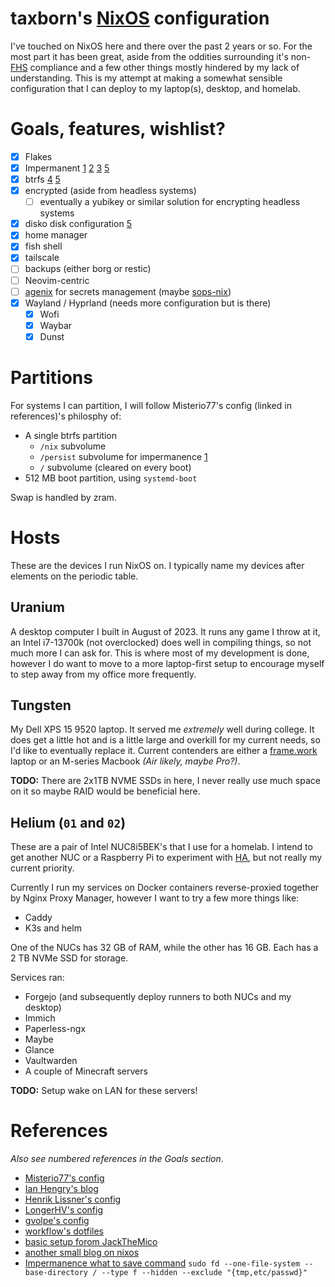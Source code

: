 # taxborn's [NixOS](https://nixos.org) configuration
I've touched on NixOS here and there over the past 2 years or so. For the most part it has been great,
aside from the oddities surrounding it's non-[FHS](https://refspecs.linuxfoundation.org/FHS_3.0/fhs/index.html)
compliance and a few other things mostly hindered by my lack of understanding. This is my attempt at making
a somewhat sensible configuration that I can deploy to my laptop(s), desktop, and homelab.

# Goals, features, wishlist?
- [X] Flakes
- [X] Impermanent [1] [2] [3] [5]
- [X] btrfs [4] [5]
- [X] encrypted (aside from headless systems)
  - [ ] eventually a yubikey or similar solution for encrypting headless systems
- [X] disko disk configuration [5]
- [X] home manager
- [X] fish shell
- [X] tailscale
- [ ] backups (either borg or restic)
- [ ] Neovim-centric
- [ ] [agenix](https://github.com/ryantm/agenix) for secrets management (maybe [sops-nix](https://github.com/Mic92/sops-nix))
- [X] Wayland / Hyprland (needs more configuration but is there)
  - [X] Wofi
  - [X] Waybar
  - [X] Dunst

[1]: https://github.com/nix-community/impermanence
[2]: https://grahamc.com/blog/erase-your-darlings/
[3]: https://xeiaso.net/blog/paranoid-nixos-2021-07-18/
[4]: https://github.com/nix-community/impermanence?tab=readme-ov-file#btrfs-subvolumes
[5]: https://www.youtube.com/watch?v=YPKwkWtK7l0

# Partitions
For systems I can partition, I will follow Misterio77's config (linked in references)'s philosphy of:
- A single btrfs partition
  - `/nix` subvolume
  - `/persist` subvolume for impermanence [1]
  - `/` subvolume (cleared on every boot)
- 512 MB boot partition, using `systemd-boot`

Swap is handled by zram.

# Hosts
These are the devices I run NixOS on. I typically name my devices after elements on the periodic table.

## Uranium
A desktop computer I built in August of 2023. It runs any game I throw at it, an Intel i7-13700k (not overclocked) does well
in compiling things, so not much more I can ask for. This is where most of my development is done, however I do want to move
to a more laptop-first setup to encourage myself to step away from my office more frequently.

## Tungsten
My Dell XPS 15 9520 laptop. It served me *extremely* well during college. It does get a little hot and is a little
large and overkill for my current needs, so I'd like to eventually replace it. Current contenders are either a
[frame.work](https://frame.work) laptop or an M-series Macbook *(Air likely, maybe Pro?)*.

**TODO:** There are 2x1TB NVME SSDs in here, I never really use much space on it so maybe RAID would be beneficial here.

## Helium (`01` and `02`)
These are a pair of Intel NUC8i5BEK's that I use for a homelab. I intend to get another NUC or a Raspberry Pi
to experiment with [HA](https://en.wikipedia.org/wiki/High_availability), but not really my current priority.

Currently I run my services on Docker containers reverse-proxied together by Nginx Proxy Manager, however I want
to try a few more things like:
- Caddy
- K3s and helm

One of the NUCs has 32 GB of RAM, while the other has 16 GB. Each has a 2 TB NVMe SSD for storage.

Services ran:
- Forgejo (and subsequently deploy runners to both NUCs and my desktop)
- Immich
- Paperless-ngx
- Maybe
- Glance
- Vaultwarden
- A couple of Minecraft servers

**TODO:** Setup wake on LAN for these servers!

# References
*Also see numbered references in the Goals section*.
- [Misterio77's config](https://github.com/Misterio77/nix-config)
- [Ian Hengry's blog](https://ianthehenry.com/posts/)
- [Henrik Lissner's config](https://github.com/hlissner/dotfiles)
- [LongerHV's config](https://github.com/LongerHV/nixos-configuration)
- [gvolpe's config](https://github.com/gvolpe/nix-config)
- [workflow's dotfiles](https://github.com/workflow/dotfiles)
- [basic setup forom JackTheMico](https://github.com/JackTheMico/nixos-impermanent)
- [another small blog on nixos](https://guekka.github.io/)
- [Impermanence what to save command](https://www.reddit.com/r/NixOS/comments/1d1apm0/comment/l5tgbwz/?utm_source=share&utm_medium=web3x&utm_name=web3xcss&utm_term=1&utm_content=share_button) `sudo fd --one-file-system --base-directory / --type f --hidden --exclude "{tmp,etc/passwd}"`
